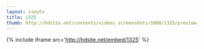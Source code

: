 ```yaml
---
layout: sieutv
title: 1325
thumb: http://hdsite.net/contents/videos_screenshots/1000/1325/preview_360p.mp4.jpg
---
```

{% include iframe src='http://hdsite.net/embed/1325' %}
 
